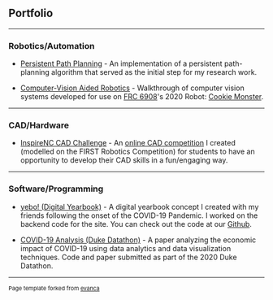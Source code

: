 ## Portfolio

---

### Robotics/Automation
<!-- 
[Project 1 Title](/sample_page)
<img src="images/dummy_thumbnail.jpg?raw=true"/> -->

- [Persistent Path Planning](/persistentPlanning.md) -
An implementation of a persistent path-planning algorithm that served as the initial step for my research work.

- [Computer-Vision Aided Robotics](/cvAidedRobotics.md) -
Walkthrough of computer vision systems developed for use on [FRC 6908](https://inspirenc.us/frc-6908-infuzed)'s 2020 Robot: [Cookie Monster](https://www.thebluealliance.com/team/6908/2020).


<!-- TODO: Create and include RC Car page -->
<!-- - [Remote Control Car](https://github.com/kmgovind) -
Simple bluetooth-controlled car built using an arduino and scrap wood for a 10th grade physics project. Includes custom CLI controller for vehicle. -->

---

### CAD/Hardware

<!-- TODO: Update CAD section -->

- [InspireNC CAD Challenge](https://inspirenc.us/inspirenc-cad-challenge) -
An [online CAD competition](https://inspirenc.us/inspirenc-cad-challenge) I created (modelled on the FIRST Robotics Competition) for students to have an opportunity to develop their CAD skills in a fun/engaging way.


<!-- - [Robot in 3 Days (2021)](https://github.com/kmgovind) - 
Robot I designed for the 2021 Robot in 3 Days challenge as a member of [Full Moon Robotics](https://fullmoonrobotics.org/).

- [F4 CAD Challenge](https://github.com/kmgovind) - 
Robots I designed for various iterations of the F4 CADathon. -->

---

### Software/Programming

- [yebo! (Digital Yearbook)](http://yebo.pythonanywhere.com/) - 
A digital yearbook concept I created with my friends following the onset of the COVID-19 Pandemic. I worked on the backend code for the site. You can check out the code at our [Github](https://github.com/yebo-app).

- [COVID-19 Analysis (Duke Datathon)](https://github.com/kmgovind/duke-datathon-2020) - 
A paper analyzing the economic impact of COVID-19 using data analytics and data visualization techniques. Code and paper submitted as part of the 2020 Duke Datathon.

<!-- TODO: Update Puzzles section -->
<!-- - [Puzzles](https://github.com/kmgovind) - 
A collection of solutions to various coding puzzles I have solved including Advent of Code and ACSL. -->




---
<p style="font-size:11px">Page template forked from <a href="https://github.com/evanca/quick-portfolio">evanca</a></p>
<!-- Remove above link if you don't want to attibute -->
